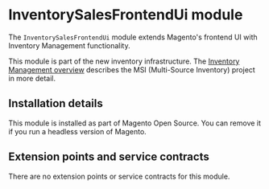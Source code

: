 # InventorySalesFrontendUi module

The `InventorySalesFrontendUi` module extends Magento's frontend UI with Inventory Management functionality.

This module is part of the new inventory infrastructure. The
[Inventory Management overview](https://devdocs.magento.com/guides/v2.4/inventory/index.html)
describes the MSI (Multi-Source Inventory) project in more detail.

## Installation details

This module is installed as part of Magento Open Source. You can remove it if you run a headless version of Magento.

## Extension points and service contracts

There are no extension points or service contracts for this module.
